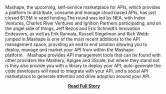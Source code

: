 <p>Mashape, the upcoming, self-service marketplace for APIs, which provides a platform to distribute, consume and manage cloud based APIs, has just closed $1.5M in seed funding.The round was led by NEA, with Index Ventures, Charles River Ventures and Ignition&nbsp;Partners participating, and on the angel side of things, Jeff Bezos and&nbsp;Eric Schmidt&rsquo;s Innovation Endeavors, as well as Erik Rannala, Russell Siegelman and&nbsp;Rick Webb jumped in.Mashape is one of the most recent additions to the API management space, providing an end to end solution allowing you to deploy, manage and market your API from within the Mashape platform.&nbsp;&nbsp;&nbsp;Mashape provides API management tools that can be found with other providers like Mashery, Apigee and 3Scale, but where they stand out is they also provide you with a library to deploy your API, auto-generate the code developers will need to integrate with your API, and a social API marketplace to generate attention and drive adoption around your API.</p>
<center><p><a href="http://www.apievangelist.com/2011/09/06/api-marketplace-mashape-raises-1.5m-seed-round/" style='padding:25px; font-sze:18px; font-weight: bold;'>Read Full Story</a></p></center>
